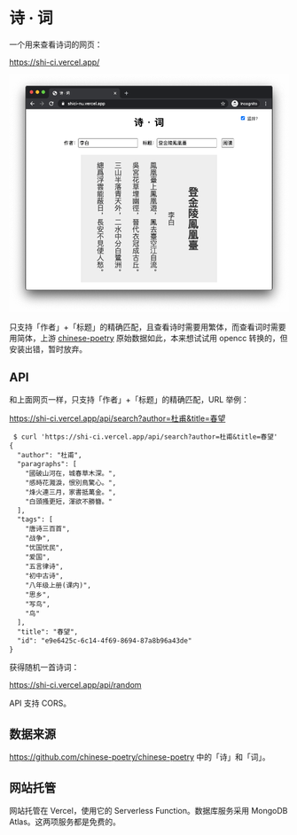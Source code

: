 # 诗 · 词

一个用来查看诗词的网页：

https://shi-ci.vercel.app/

![screen shot of the website](screenshot.png)

只支持「作者」+「标题」的精确匹配，且查看诗时需要用繁体，而查看词时需要用简体，上游 [chinese-poetry](https://github.com/chinese-poetry/chinese-poetry) 原始数据如此，本来想试试用 opencc 转换的，但安装出错，暂时放弃。

## API

和上面网页一样，只支持「作者」+「标题」的精确匹配，URL 举例：

https://shi-ci.vercel.app/api/search?author=杜甫&title=春望

```
 $ curl 'https://shi-ci.vercel.app/api/search?author=杜甫&title=春望'
{
  "author": "杜甫",
  "paragraphs": [
    "國破山河在，城春草木深。",
    "感時花濺淚，恨別鳥驚心。",
    "烽火連三月，家書抵萬金。",
    "白頭搔更短，渾欲不勝簪。"
  ],
  "tags": [
    "唐诗三百首",
    "战争",
    "忧国忧民",
    "爱国",
    "五言律诗",
    "初中古诗",
    "八年级上册(课内)",
    "思乡",
    "写鸟",
    "鸟"
  ],
  "title": "春望",
  "id": "e9e6425c-6c14-4f69-8694-87a8b96a43de"
}
```

获得随机一首诗词：

https://shi-ci.vercel.app/api/random

API 支持 CORS。

## 数据来源

https://github.com/chinese-poetry/chinese-poetry 中的「诗」和「词」。

## 网站托管

网站托管在 Vercel，使用它的 Serverless Function。数据库服务采用 MongoDB Atlas。这两项服务都是免费的。
